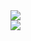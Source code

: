 <!-- ### Hi there 👋 -->

<!--
**marc1k3y/marc1k3y** is a ✨ _special_ ✨ repository because its `README.md` (this file) appears on your GitHub profile.

Here are some ideas to get you started:

- 🔭 I’m currently working on ...
- 🌱 I’m currently learning ...
- 👯 I’m looking to collaborate on ...
- 🤔 I’m looking for help with ...
- 💬 Ask me about ...
- 📫 How to reach me: ...
- 😄 Pronouns: ...
- ⚡ Fun fact: ...
-->
<div display="flex">
  <div>
    <img src="https://github-readme-streak-stats.herokuapp.com/?user=marc1k3y" />
  </div>
  <div>
    <img src="https://github-readme-stats.vercel.app/api/top-langs/?username=marc1k3y&layout=compact&theme=vision-friendly-light" />
  </div>
</div>
